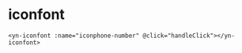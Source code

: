 <demo-mobile location="https://ui.dullar.xyz/mercury/#/iconfont"></demo-mobile>
# iconfont
```vue
<yn-iconfont :name="iconphone-number" @click="handleClick"></yn-iconfont>
```